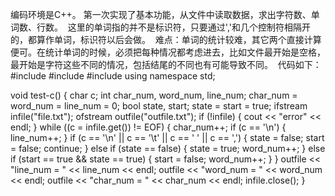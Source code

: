   编码环境是C++。
  第一次实现了基本功能，从文件中读取数据，求出字符数、单词数、行数。
  这里的单词指的并不是标识符，只要通过','和几个控制符相隔开的，都算作单词，标识符以后会做。
  难点：单词的统计较难，其它两个直接计算便可。在统计单词的时候，必须把每种情况都考虑进去，比如文件最开始是空格，最开始是字符这些不同的情况，包括结尾的不同也有可能导致不同。
  代码如下：
#include<iostream>
#include<fstream>
#include<string>
using namespace std;

void test-c() {
	char c;
	int char_num, word_num, line_num;
	char_num = word_num = line_num = 0;
	bool state, start;
	state = start = true;
	ifstream infile("file.txt");
	ofstream outfile("outfile.txt");
	if (!infile) {
		cout << "error" << endl;
	}
	while ((c = infile.get()) != EOF) {
		char_num++;
		if (c == '\n') {
			line_num++;
		}
		if (c == '\n' || c == '\t' || c == ' ' || c == ',') {
			state = false;
			start = false;
			continue;
		}
		else if (state == false) {
			state = true;
			word_num++;
		}
		else if (start == true && state == true) {
			start = false;
			word_num++;
		}
	}
	outfile << "line_num = " << line_num << endl;
	outfile << "word_num = " << word_num << endl;
	outfile << "char_num = " << char_num << endl;
	infile.close();
}

